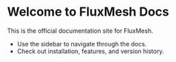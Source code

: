# Welcome to FluxMesh Docs

This is the official documentation site for FluxMesh.

- Use the sidebar to navigate through the docs.
- Check out installation, features, and version history.
